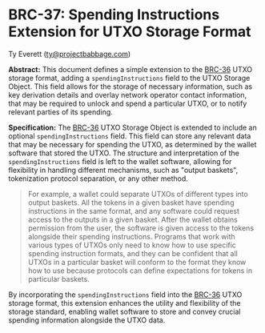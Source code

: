 # BRC-37: Spending Instructions Extension for UTXO Storage Format

Ty Everett (ty@projectbabbage.com)

**Abstract:** This document defines a simple extension to the [BRC-36](./0036.md) UTXO storage format, adding a `spendingInstructions` field to the UTXO Storage Object. This field allows for the storage of necessary information, such as key derivation details and overlay network operator contact information, that may be required to unlock and spend a particular UTXO, or to notify relevant parties of its spending.

**Specification:** The [BRC-36](./0036.md) UTXO Storage Object is extended to include an optional `spendingInstructions` field. This field can store any relevant data that may be necessary for spending the UTXO, as determined by the wallet software that stored the UTXO. The structure and interpretation of the `spendingInstructions` field is left to the wallet software, allowing for flexibility in handling different mechanisms, such as "output baskets", tokenization protocol separation, or any other method.

> For example, a wallet could separate UTXOs of different types into output baskets. All the tokens in a given basket have spending instructions in the same format, and any software could request access to the outputs in a given basket. After the wallet obtains permission from the user, the software is given access to the tokens alongside their spending instructions. Programs that work with various types of UTXOs only need to know how to use specific spending instruction formats, and they can be confident that all UTXOs in a particular basket will conform to the format they know how to use because protocols can define expectations for tokens in particular baskets.

By incorporating the `spendingInstructions` field into the [BRC-36](./0036.md) UTXO storage format, this extension enhances the utility and flexibility of the storage standard, enabling wallet software to store and convey crucial spending information alongside the UTXO data.